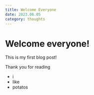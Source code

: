 ```yaml
---
title: Welcome Everyone
date: 2023.06.05
category: thoughts
---
```


# Welcome everyone!

This is my first blog post!

Thank you for reading

- i
- like
- potatos
